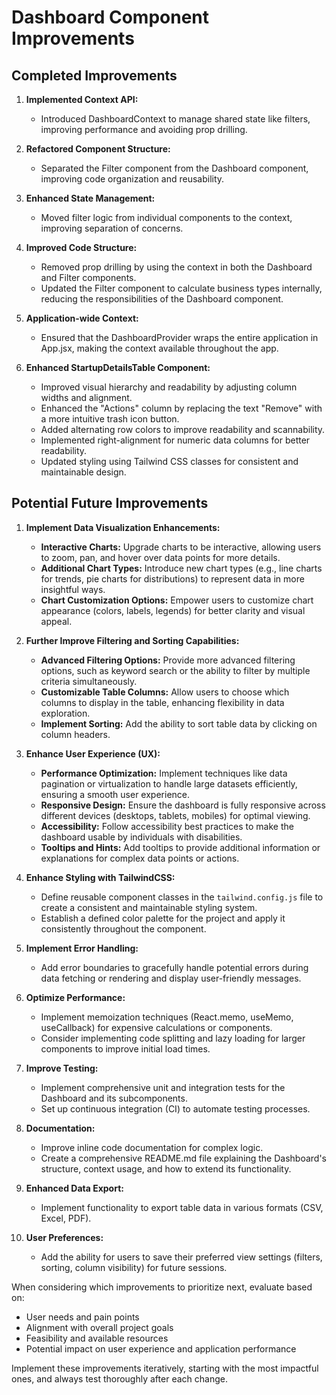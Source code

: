 # Dashboard Component Improvements

## Completed Improvements

1. **Implemented Context API:**
   - Introduced DashboardContext to manage shared state like filters, improving performance and avoiding prop drilling.

2. **Refactored Component Structure:**
   - Separated the Filter component from the Dashboard component, improving code organization and reusability.

3. **Enhanced State Management:**
   - Moved filter logic from individual components to the context, improving separation of concerns.

4. **Improved Code Structure:**
   - Removed prop drilling by using the context in both the Dashboard and Filter components.
   - Updated the Filter component to calculate business types internally, reducing the responsibilities of the Dashboard component.

5. **Application-wide Context:**
   - Ensured that the DashboardProvider wraps the entire application in App.jsx, making the context available throughout the app.

6. **Enhanced StartupDetailsTable Component:**
   - Improved visual hierarchy and readability by adjusting column widths and alignment.
   - Enhanced the "Actions" column by replacing the text "Remove" with a more intuitive trash icon button.
   - Added alternating row colors to improve readability and scannability.
   - Implemented right-alignment for numeric data columns for better readability.
   - Updated styling using Tailwind CSS classes for consistent and maintainable design.

## Potential Future Improvements

1. **Implement Data Visualization Enhancements:** 
   - **Interactive Charts:** Upgrade charts to be interactive, allowing users to zoom, pan, and hover over data points for more details.
   - **Additional Chart Types:** Introduce new chart types (e.g., line charts for trends, pie charts for distributions) to represent data in more insightful ways. 
   - **Chart Customization Options:** Empower users to customize chart appearance (colors, labels, legends) for better clarity and visual appeal.

2. **Further Improve Filtering and Sorting Capabilities:** 
   - **Advanced Filtering Options:** Provide more advanced filtering options, such as keyword search or the ability to filter by multiple criteria simultaneously.
   - **Customizable Table Columns:** Allow users to choose which columns to display in the table, enhancing flexibility in data exploration.
   - **Implement Sorting:** Add the ability to sort table data by clicking on column headers.

3. **Enhance User Experience (UX):** 
   - **Performance Optimization:** Implement techniques like data pagination or virtualization to handle large datasets efficiently, ensuring a smooth user experience.
   - **Responsive Design:** Ensure the dashboard is fully responsive across different devices (desktops, tablets, mobiles) for optimal viewing.
   - **Accessibility:** Follow accessibility best practices to make the dashboard usable by individuals with disabilities.
   - **Tooltips and Hints:** Add tooltips to provide additional information or explanations for complex data points or actions.

4. **Enhance Styling with TailwindCSS:**
   - Define reusable component classes in the `tailwind.config.js` file to create a consistent and maintainable styling system.
   - Establish a defined color palette for the project and apply it consistently throughout the component.

5. **Implement Error Handling:**
   - Add error boundaries to gracefully handle potential errors during data fetching or rendering and display user-friendly messages.

6. **Optimize Performance:**
   - Implement memoization techniques (React.memo, useMemo, useCallback) for expensive calculations or components.
   - Consider implementing code splitting and lazy loading for larger components to improve initial load times.

7. **Improve Testing:**
   - Implement comprehensive unit and integration tests for the Dashboard and its subcomponents.
   - Set up continuous integration (CI) to automate testing processes.

8. **Documentation:**
   - Improve inline code documentation for complex logic.
   - Create a comprehensive README.md file explaining the Dashboard's structure, context usage, and how to extend its functionality.

9. **Enhanced Data Export:**
   - Implement functionality to export table data in various formats (CSV, Excel, PDF).

10. **User Preferences:**
    - Add the ability for users to save their preferred view settings (filters, sorting, column visibility) for future sessions.

When considering which improvements to prioritize next, evaluate based on:
- User needs and pain points
- Alignment with overall project goals
- Feasibility and available resources
- Potential impact on user experience and application performance

Implement these improvements iteratively, starting with the most impactful ones, and always test thoroughly after each change.